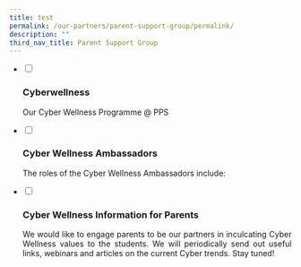 ```yaml
---
title: test
permalink: /our-partners/parent-support-group/permalink/
description: ""
third_nav_title: Parent Support Group
---
```

<ul class="accordion">
  <li>
    <input id="accordion1" type="checkbox" style="background-color: #ccc;">
		<label for="accordion1"><h3>Cyberwellness</h3></label>
    <div>
			<p>Our Cyber Wellness Programme @ PPS </p>
    </div>
	</li>
	<li>
    <input id="accordion2" type="checkbox">
    <label for="accordion2"><h3>Cyber Wellness Ambassadors
			</h3></label>
    <div>
      <p dir="ltr">The roles of the Cyber Wellness Ambassadors include:</p>
    </div>
	</li>
	<li>
    <input id="accordion3" type="checkbox">
	<label for="accordion3"><h3>Cyber Wellness Information for Parents
</h3></label>
    <div>
      <p style="text-align:justify">We would like to engage parents to be our partners in inculcating Cyber Wellness values to the students. We will periodically send out useful links, webinars and articles on the current Cyber trends. Stay tuned!</p>
    </div>
	</li>
</ul>